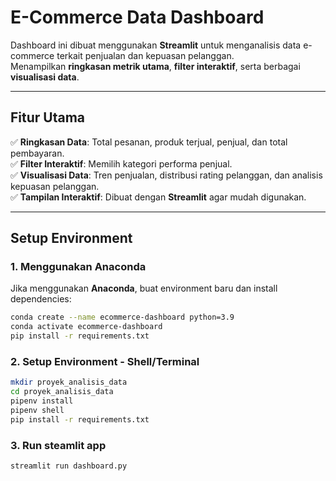 # E-Commerce Data Dashboard

Dashboard ini dibuat menggunakan **Streamlit** untuk menganalisis data e-commerce terkait penjualan dan kepuasan pelanggan.  
Menampilkan **ringkasan metrik utama**, **filter interaktif**, serta berbagai **visualisasi data**.

---

## Fitur Utama
✅ **Ringkasan Data**: Total pesanan, produk terjual, penjual, dan total pembayaran.  
✅ **Filter Interaktif**: Memilih kategori performa penjual.  
✅ **Visualisasi Data**: Tren penjualan, distribusi rating pelanggan, dan analisis kepuasan pelanggan.  
✅ **Tampilan Interaktif**: Dibuat dengan **Streamlit** agar mudah digunakan.

---

## **Setup Environment**

### **1. Menggunakan Anaconda**
Jika menggunakan **Anaconda**, buat environment baru dan install dependencies:
```sh
conda create --name ecommerce-dashboard python=3.9
conda activate ecommerce-dashboard
pip install -r requirements.txt
```
### **2. Setup Environment - Shell/Terminal**
```sh
mkdir proyek_analisis_data
cd proyek_analisis_data
pipenv install
pipenv shell
pip install -r requirements.txt
```
### **3. Run steamlit app**
```sh
streamlit run dashboard.py
```
